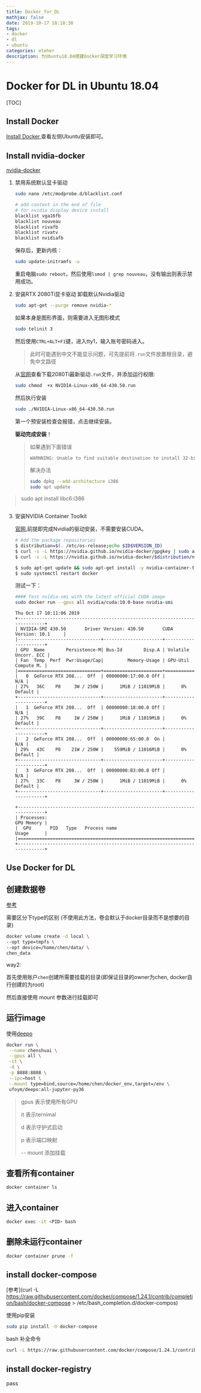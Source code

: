 ```yaml
---
title: Docker_for_DL
mathjax: false
date: 2019-10-17 18:18:38
tags:
- docker
- dl
- ubuntu
categories: oteher
description: 为Ubuntu18.04搭建Docker深度学习环境
---
```

# Docker for DL in Ubuntu 18.04

[TOC]

## Install Docker

[Install Docker](https://docs.docker.com/install/),查看左侧Ubuntu安装即可。

## Install nvidia-docker

[nvidia-docker](https://github.com/NVIDIA/nvidia-docker)

1. 禁用系统默认显卡驱动

   ``` bash
   sudo nano /etc/modprobe.d/blacklist.conf
   
   # add context in the end of file
   # for nvidia display device install
   blacklist vga16fb
   blacklist nouveau
   blacklist rivafb
   blacklist rivatv
   blacklist nvidiafb
   ```

   保存后，更新内核：

   ```bash
   sudo update-initramfs -u
   ```

   

   重启电脑`sudo reboot`，然后使用`lsmod | grep nouveau`，没有输出则表示禁用成功。

2. 安装RTX 2080Ti显卡驱动
    卸载默认Nvidia驱动

   ```bash
   sudo apt-get --purge remove nvidia-*
   ```

   如果本身是图形界面，则需要进入无图形模式

   ``` bash
   sudo telinit 3
   ```

   然后使用`CTRL+ALT+F1`键，进入tty1，输入账号密码进入。

   > 此时可能遇到中文不能显示问题，可先提前将`.run`文件放置根目录，避免中文路径

   从[官网](https://www.geforce.com/drivers)查看下载2080Ti最新驱动`.run`文件，并添加运行权限:

   ```bash
   sudo chmod  +x NVIDIA-Linux-x86_64-430.50.run
   ```

   然后执行安装

   ``` bash
   sudo ./NVIDIA-Linux-x86_64-430.50.run
   ```

   第一个预安装检查会报错，点击继续安装。

   **驱动完成安装**！

   
   
   >  如果遇到下面错误
   >
   >  ``` bash
   >  WARNNING: Unable to find suitable destination to install 32-bit compatibility libraries
   >  ```
   >
   >  解决办法
   >
   >  ``` bash
   >  sudo dpkg --add-architecture i386
   >  sudo apt update
   >  ```
> sudo apt install libc6:i386
>
> ```
> 
> ```

3. 安装NVIDIA Container Toolkit

   [官网](https://github.com/NVIDIA/nvidia-docker),前提即完成Nvidia的驱动安装，不需要安装CUDA。
   
   ``` bash
   # Add the package repositories
   $ distribution=$(. /etc/os-release;echo $ID$VERSION_ID)
   $ curl -s -L https://nvidia.github.io/nvidia-docker/gpgkey | sudo apt-key add -
   $ curl -s -L https://nvidia.github.io/nvidia-docker/$distribution/nvidia-docker.list | sudo tee /etc/apt/sources.list.d/nvidia-docker.list
   
   $ sudo apt-get update && sudo apt-get install -y nvidia-container-toolkit
   $ sudo systemctl restart docker
   ```
   
   测试一下：
   
   ``` bash
   #### Test nvidia-smi with the latest official CUDA image
   sudo docker run --gpus all nvidia/cuda:10.0-base nvidia-smi
   ```
   
   ```
   Thu Oct 17 10:11:06 2019       
   +-----------------------------------------------------------------------------+
   | NVIDIA-SMI 430.50       Driver Version: 430.50       CUDA Version: 10.1     |
   |-------------------------------+----------------------+----------------------+
   | GPU  Name        Persistence-M| Bus-Id        Disp.A | Volatile Uncorr. ECC |
   | Fan  Temp  Perf  Pwr:Usage/Cap|         Memory-Usage | GPU-Util  Compute M. |
   |===============================+======================+======================|
   |   0  GeForce RTX 208...  Off  | 00000000:17:00.0 Off |                  N/A |
   | 27%   36C    P8     3W / 250W |      1MiB / 11019MiB |      0%      Default |
   +-------------------------------+----------------------+----------------------+
   |   1  GeForce RTX 208...  Off  | 00000000:18:00.0 Off |                  N/A |
   | 27%   39C    P8     1W / 250W |      1MiB / 11019MiB |      0%      Default |
   +-------------------------------+----------------------+----------------------+
   |   2  GeForce RTX 208...  Off  | 00000000:65:00.0  On |                  N/A |
   | 29%   43C    P8    21W / 250W |    559MiB / 11016MiB |      0%      Default |
   +-------------------------------+----------------------+----------------------+
   |   3  GeForce RTX 208...  Off  | 00000000:B3:00.0 Off |                  N/A |
   | 27%   33C    P8     3W / 250W |      1MiB / 11019MiB |      0%      Default |
   +-------------------------------+----------------------+----------------------+
                                                                                  
   +-----------------------------------------------------------------------------+
   | Processes:                                                       GPU Memory |
   |  GPU       PID   Type   Process name                             Usage      |
   |=============================================================================|
   +-----------------------------------------------------------------------------+
   ```
   
   

## Use Docker for DL

## 创建数据卷

[参考](https://docs.docker.com/engine/reference/commandline/volume_create/)

需要区分下type的区别 (不使用此方法，卷会默认于docker目录而不是想要的目录)

``` bash
docker volume create -d local \
--opt type=tmpfs \
--opt device=/home/chen/data/ \
chen_data
```



way2:

首先使用账户`chen`创建所需要挂载的目录(即保证目录的owner为chen, docker自行创建的为root)

然后直接使用 mount 参数进行挂载即可



## 运行image

使用[deepo](https://github.com/ufoym/deepo)

``` bash
docker run \
 --name chenshuai \
 --gpus all \
 -it \
 -d \
 -p 8888:8888 \
 --ipc=host \
 --mount type=bind,source=/home/chen/docker_env,target=/env \
 ufoym/deepo:all-jupyter-py36
```

> gpus 表示使用所有GPU
>
> it 表示ternimal
>
> d 表示守护式启动
>
> p 表示端口映射
>
> -- mount 添加挂载

## 查看所有container

``` bash
docker container ls
```

## 进入container

``` bash
docker exec -it <PID> bash
```

## 删除未运行container

``` bash
docker container prune -f
```



## install docker-compose

[参考](curl -L https://raw.githubusercontent.com/docker/compose/1.24.1/contrib/completion/bash/docker-compose > /etc/bash_completion.d/docker-compos)

使用pip安装

```bash
sudo pip install -U docker-compose
```

bash 补全命令

```bash
curl -L https://raw.githubusercontent.com/docker/compose/1.24.1/contrib/completion/bash/docker-compose > /etc/bash_completion.d/docker-compose
```



## install docker-registry

pass

